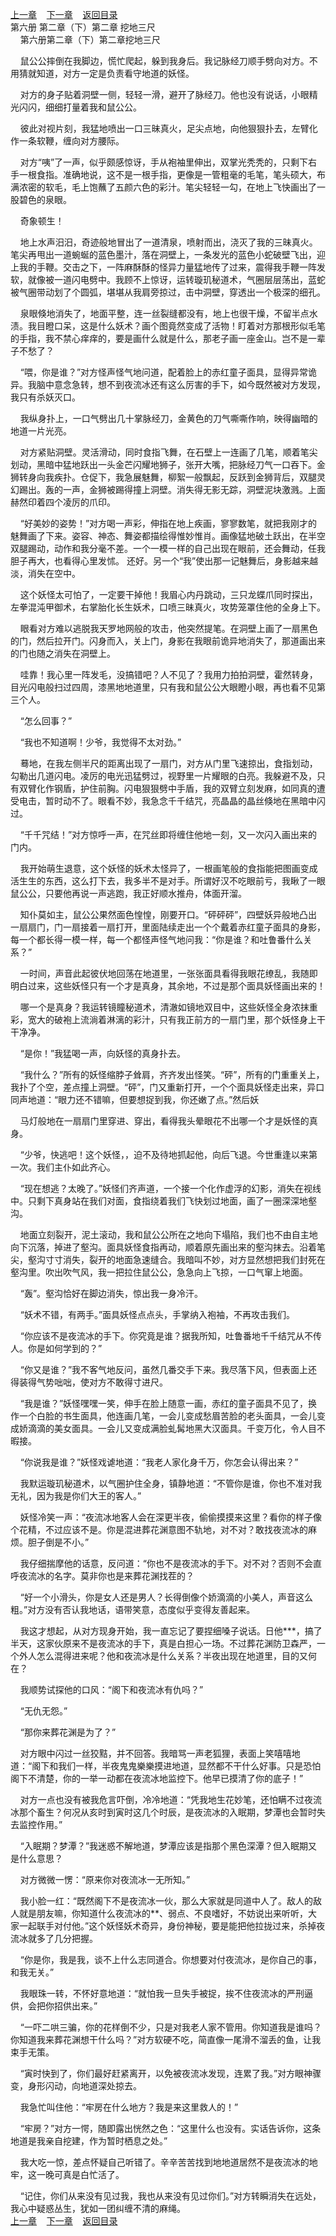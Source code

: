 
[上一章](https://github.com/xiaominghe2014/spider_book/blob/master/book/知北游/第101章.md)&nbsp;&nbsp;&nbsp;&nbsp;[下一章](https://github.com/xiaominghe2014/spider_book/blob/master/book/知北游/第103章.md)&nbsp;&nbsp;&nbsp;&nbsp;[返回目录](https://github.com/xiaominghe2014/spider_book/blob/master/book/知北游/README.md)
<br /> 第六册 第二章（下）第二章 挖地三尺<br />
        第六册第二章（下）第二章挖地三尺

    鼠公公摔倒在我脚边，慌忙爬起，躲到我身后。我记脉经刀顺手劈向对方。不用猜就知道，对方一定是负责看守地道的妖怪。

    对方的身子贴着洞壁一侧，轻轻一滑，避开了脉经刀。他也没有说话，小眼精光闪闪，细细打量着我和鼠公公。

    彼此对视片刻，我猛地喷出一口三昧真火，足尖点地，向他狠狠扑去，左臂化作一条软鞭，缠向对方腰际。

    对方“咦”了一声，似乎颇感惊讶，手从袍袖里伸出，双掌光秃秃的，只剩下右手一根食指。准确地说，这不是一根手指，更像是一管粗毫的毛笔，笔头硕大，布满浓密的软毛，毛上饱蘸了五颜六色的彩汁。笔尖轻轻一勾，在地上飞快画出了一股碧色的泉眼。

    奇象顿生！

    地上水声汨汨，奇迹般地冒出了一道清泉，喷射而出，浇灭了我的三昧真火。笔尖再甩出一道蜿蜒的蓝色墨汁，落在洞壁上，一条发光的蓝色小蛇破壁飞出，迎上我的手鞭。交击之下，一阵麻酥酥的怪异力量猛地传了过来，震得我手鞭一阵发软，就像被一道闪电劈中。我顾不上惊讶，运转璇玑秘道术，气圈层层荡出，蓝蛇被气圈带动划了个圆弧，堪堪从我肩旁掠过，击中洞壁，穿透出一个极深的细孔。

    泉眼倏地消失了，地面平整，连一丝裂缝都没有，地上也很干燥，不留半点水渍。我目瞪口呆，这是什么妖术？画个图竟然变成了活物！盯着对方那根形似毛笔的手指，我不禁心痒痒的，要是画什么就是什么，那老子画一座金山。岂不是一辈子不愁了？

    “喂，你是谁？”对方怪声怪气地问道，配着脸上的赤红童子面具，显得异常诡异。我脑中意念急转，想不到夜流冰还有这么厉害的手下，如今既然被对方发现，我只有杀妖灭口。

    我纵身扑上，一口气劈出几十掌脉经刀，金黄色的刀气嘶嘶作响，映得幽暗的地道一片光亮。

    对方紧贴洞壁。灵活滑动，同时食指飞舞，在石壁上一连画了几笔，顺着笔尖划动，黑暗中猛地跃出一头金芒闪耀地狮子，张开大嘴，把脉经刀气一口吞下。金狮转身向我疾扑。仓促下，我急展魅舞，柳絮一般飘起，反跃到金狮背后，双腿灵幻踢出。轰的一声，金狮被踢得撞上洞壁。消失得无影无踪，洞壁泥块激溅。上面赫然印着四个凌厉的爪印。

    “好美妙的姿势！”对方喝一声彩，伸指在地上疾画，寥寥数笔，就把我刚才的魅舞画了下来。姿容、神态、舞姿都描绘得惟妙惟肖。画像猛地破土跃出，在半空双腿踢动，动作和我分毫不差。一个一模一样的自己出现在眼前，还会舞动，任我胆子再大，也看得心里发怵。 还好。另一个“我”使出那一记魅舞后，身影越来越淡，消失在空中。

    这个妖怪太可怕了，一定要干掉他！我眉心内丹跳动，三只龙蝶爪同时探出，左拳混沌甲御术，右掌胎化长生妖术，口喷三昧真火，攻势笼罩住他的全身上下。

    眼看对方难以逃脱我天罗地网般的攻击，他突然提笔。在洞壁上画了一扇黑色的门，然后拉开门。闪身而入，关上门，身影在我眼前诡异地消失了，那道画出来的门也随之消失在洞壁上。

    哇靠！我心里一阵发毛，没搞错吧？人不见了？我用力拍拍洞壁，霍然转身，目光闪电般扫过四周，漆黑地地道里，只有我和鼠公公大眼瞪小眼，再也看不见第三个人。

    “怎么回事？”

    “我也不知道啊！少爷，我觉得不太对劲。”

    蓦地，在我左侧半尺的距离出现了一扇门，对方从门里飞速掠出，食指划动，勾勒出几道闪电。凌厉的电光迅猛劈过，视野里一片耀眼的白亮。我躲避不及，只有双臂化作钢盾，护住前胸。闪电狠狠劈中手盾，我的双臂立刻发麻，如同真的遭受电击，暂时动不了。眼看不妙，我急念千千结咒，亮晶晶的晶丝倏地在黑暗中闪过。

    “千千咒结！”对方惊呼一声，在咒丝即将缠住他地一刻，又一次闪入画出来的门内。

    我开始萌生退意，这个妖怪的妖术太怪异了，一根画笔般的食指能把图画变成活生生的东西，这么打下去，我多半不是对手。所谓好汉不吃眼前亏，我瞅了一眼鼠公公，只要他再说一声逃跑，我正好顺水推舟，体面开溜。

    知仆莫如主，鼠公公果然面色惶惶，刚要开口。“砰砰砰”，四壁妖异般地凸出一扇扇门，门一扇接着一扇打开，里面陆续走出一个个戴着赤红童子面具的身影，每一个都长得一模一样，每一个都怪声怪气地问我：“你是谁？和吐鲁番什么关系？”

    一时间，声音此起彼伏地回荡在地道里，一张张面具看得我眼花缭乱，我随即明白过来，这些妖怪只有一个才是真身，其余地，不过是那个面具妖怪画出来的！

    哪一个是真身？我运转镜瞳秘道术，清澈如镜地双目中，这些妖怪全身浓抹重彩，宽大的破袍上流淌着淋漓的彩汁，只有我正前方的一扇门里，那个妖怪身上干干净净。

    “是你！”我猛喝一声，向妖怪的真身扑去。

    “我什么？”所有的妖怪缩脖子耸肩，齐齐发出怪笑。“砰”，所有的门重重关上，我扑了个空，差点撞上洞壁。“砰”，门又重新打开，一个个面具妖怪走出来，异口同声地道：“眼力还不错嘛，但要想捉到我，你还嫩了点。”然后妖

    马灯般地在一扇扇门里穿进、穿出，看得我头晕眼花不出哪一个才是妖怪的真身。

    “少爷，快逃吧！这个妖怪，，迫不及待地抓起他，向后飞退。今世重逢以来第一次。我们主仆如此齐心。

    “现在想逃？太晚了。”妖怪们齐声道，一个接一个化作虚浮的幻影，消失在视线中。只剩下真身站在我们对面，食指绕着我们飞快划过地面，画了一圈深深地壑沟。

    地面立刻裂开，泥土滚动，我和鼠公公所在之地向下塌陷，我们也不由自主地向下沉落，掉进了壑沟。面具妖怪食指再动，顺着原先画出来的壑沟抹去。沿着笔尖，壑沟寸寸消失，裂开的地面急速缝合。我暗叫不妙，对方显然想把我们封死在壑沟里。吹出吹气风，我一把拉住鼠公公，急急向上飞掠，一口气窜上地面。

    “轰”。壑沟恰好在脚边消失，惊出我一身冷汗。

    “妖术不错，有两手。”面具妖怪点点头，手掌纳入袍袖，不再攻击我们。

    “你应该不是夜流冰的手下。你究竟是谁？据我所知，吐鲁番地千千结咒从不传人。你是如何学到的？”

    “你又是谁？”我不客气地反问，虽然几番交手下来。我尽落下风，但表面上还得装得气势咄咄，使对方不敢得寸进尺。

    “我是谁？”妖怪嘿嘿一笑，伸手在脸上随意一画，赤红的童子面具不见了，换作一个白脸的书生面具，他连画几笔，一会儿变成愁眉苦脸的老头面具，一会儿变成娇滴滴的美女面具。一会儿又变成满脸虬髯地黑大汉面具。千变万化，令人目不暇接。

    “你说我是谁？”妖怪戏谑地道：“我老人家化身千万，你怎会认得出来？”

    我默运璇玑秘道术，以气圈护住全身，镇静地道：“不管你是谁，你也不准对我无礼，因为我是你们大王的客人。”

    妖怪冷笑一声：“夜流冰地客人会在深更半夜，偷偷摸摸来这里？看你的样子像个花精，不过应该不是。你是混进葬花渊意图不轨地，对不对？敢找夜流冰的麻烦。胆子倒是不小。”

    我仔细揣摩他的话意，反问道：“你也不是夜流冰的手下。对不对？否则不会直呼夜流冰的名字。莫非你也是来葬花渊找茬的？

    “好一个小滑头，你是女人还是男人？长得倒像个娇滴滴的小美人，声音这么粗。”对方没有否认我地话，语带笑意，态度似乎变得友善起来。

    我这才想起，从对方现身开始，我一直忘记了要捏细嗓子说话。日他***，搞了半天，这家伙原来不是夜流冰的手下，真是白担心一场。不过葬花渊防卫森严，一个外人怎么混得进来呢？他和夜流冰是什么关系？半夜出现在地道里，目的又何在？

    我顺势试探他的口风：“阁下和夜流冰有仇吗？”

    “无仇无怨。”

    “那你来葬花渊是为了？”

    对方眼中闪过一丝狡黠，并不回答。我暗骂一声老狐狸，表面上笑嘻嘻地道：“阁下和我们一样，半夜鬼鬼樂樂摸进地道，显然都不干什么好事。只是恐怕阁下不清楚，你的一举一动都在夜流冰地监控下。他早已摸清了你的底子！”

    对方一点也没有被我危言吓倒，冷冷地道：“凭我地生花妙笔，还怕瞒不过夜流冰那个畜生？何况从亥时到寅时这几个时辰，是夜流冰的入眠期，梦潭也会暂时失去监控作用。”

    “入眠期？梦潭？”我迷惑不解地道，梦潭应该是指那个黑色深潭？但入眠期又是什么意思？

    对方微微一愣：“原来你对夜流冰一无所知。”

    我小脸一红：“既然阁下不是夜流冰一伙，那么大家就是同道中人了。敌人的敌人就是朋友嘛，你知道什么夜流冰的**、弱点、不良嗜好，不妨说出来听听，大家一起联手对付他。”这个妖怪妖术奇异，身份神秘，要是能把他拉拢过来，杀掉夜流冰就多了几分把握。

    “你是你，我是我，谈不上什么志同道合。你想要对付夜流冰，是你自己的事，和我无关。”

    我眼珠一转，不怀好意地道：“就怕我一旦失手被捉，挨不住夜流冰的严刑逼供，会把你招供出来。”

    “一吓二哄三骗，你的花样倒不少，只是对我老人家不管用。你知道我是谁吗？你知道我来葬花渊想干什么吗？”对方软硬不吃，简直像一尾滑不溜丢的鱼，让我束手无策。

    “寅时快到了，你们最好赶紧离开，以免被夜流冰发现，连累了我。”对方眼神骤变，身形闪动，向地道深处掠去。

    我急忙叫住他：“牢房在什么地方？我是来这里救人的！”

    “牢房？”对方一愕，随即露出恍然之色：“这里什么也没有。实话告诉你，这条地道是我亲自挖建，作为暂时栖息之处。”

    我大吃一惊，差点怀疑自己听错了。辛辛苦苦找到地地道居然不是夜流冰的地牢，这一晚可真是白忙活了。

    “记住，你们从来没有见过我，我也从来没有见过你们。”对方转瞬消失在远处，我心中疑惑丛生，犹如一团纠缠不清的麻绳。
  <br />
[上一章](https://github.com/xiaominghe2014/spider_book/blob/master/book/知北游/第101章.md)&nbsp;&nbsp;&nbsp;&nbsp;[下一章](https://github.com/xiaominghe2014/spider_book/blob/master/book/知北游/第103章.md)&nbsp;&nbsp;&nbsp;&nbsp;[返回目录](https://github.com/xiaominghe2014/spider_book/blob/master/book/知北游/README.md)
